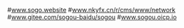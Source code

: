 #www.sogo.website
#www.nkyfx.cn/r/cms/www/network
#www.gitee.com/sogou-baidu/sogou
#www.sogou.oicp.io
